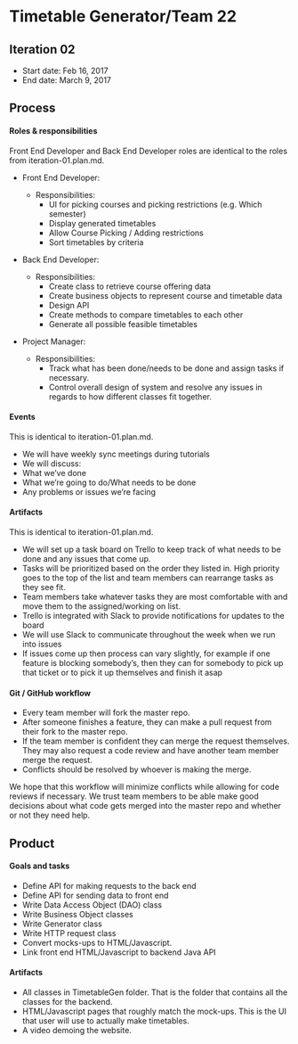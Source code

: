 # Timetable Generator/Team 22

## Iteration 02

 * Start date: Feb 16, 2017
 * End date: March 9, 2017

## Process

#### Roles & responsibilities

Front End Developer and Back End Developer roles are identical to the roles from iteration-01.plan.md.

  * Front End Developer:
    * Responsibilities:
      * UI for picking courses and picking restrictions (e.g. Which semester)
      * Display generated timetables
      * Allow Course Picking / Adding restrictions
      * Sort timetables by criteria

  * Back End Developer:
    * Responsibilities:
      * Create class to retrieve course offering data
      * Create business objects to represent course and timetable data
      * Design API
      * Create methods to compare timetables to each other
      * Generate all possible feasible timetables

  * Project Manager:
    * Responsibilities:
      * Track what has been done/needs to be done and assign tasks if necessary.
      * Control overall design of system and resolve any issues in regards to how different classes fit together.

#### Events

This is identical to iteration-01.plan.md.

* We will have weekly sync meetings during tutorials 
* We will discuss:
 * What we’ve done
 * What we’re going to do/What needs to be done
 * Any problems or issues we’re facing

#### Artifacts

This is identical to iteration-01.plan.md.

* We will set up a task board on Trello to keep track of what needs to be done and any issues that come up.
* Tasks will be prioritized based on the order they listed in. High priority goes to the top of the list and team members can rearrange tasks as they see fit.
* Team members take whatever tasks they are most comfortable with and move them to the assigned/working on list.
* Trello is integrated with Slack to provide notifications for updates to the board
* We will use Slack to communicate throughout the week when we run into issues
* If issues come up then process can vary slightly, for example if one feature is blocking somebody’s, then they can for somebody to pick up that ticket or to pick it up themselves and finish it asap

#### Git / GitHub workflow
 
* Every team member will fork the master repo.
* After someone finishes a feature, they can make a pull request from their fork to the master repo.
 * If the team member is confident they can merge the request themselves. They may also request a code review and have another team member
 merge the request.
* Conflicts should be resolved by whoever is making the merge.

We hope that this workflow will minimize conflicts while allowing for code reviews if necessary. We trust team members to be able make good
decisions about what code gets merged into the master repo and whether or not they need help.

## Product

#### Goals and tasks

 * Define API for making requests to the back end
 * Define API for sending data to front end
 * Write Data Access Object (DAO) class
 * Write Business Object classes
 * Write Generator class
 * Write HTTP request class
 * Convert mocks-ups to HTML/Javascript.
 * Link front end HTML/Javascript to backend Java API

#### Artifacts
  
 * All classes in TimetableGen folder. That is the folder that contains all the classes for the backend.
 * HTML/Javascript pages that roughly match the mock-ups. This is the UI that user will use to actually make timetables.
 * A video demoing the website.
